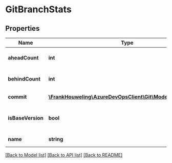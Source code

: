 # GitBranchStats

## Properties
Name | Type | Description | Notes
------------ | ------------- | ------------- | -------------
**aheadCount** | **int** | Number of commits ahead. | [optional] 
**behindCount** | **int** | Number of commits behind. | [optional] 
**commit** | [**\FrankHouweling\AzureDevOpsClient\Git\Model\GitCommitRef**](GitCommitRef.md) | Current commit. | [optional] 
**isBaseVersion** | **bool** | True if this is the result for the base version. | [optional] 
**name** | **string** | Name of the ref. | [optional] 

[[Back to Model list]](../README.md#documentation-for-models) [[Back to API list]](../README.md#documentation-for-api-endpoints) [[Back to README]](../README.md)


